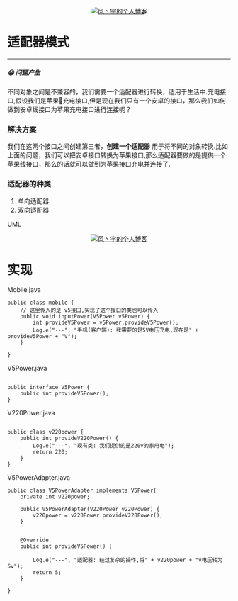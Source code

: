 
<p align=center>
  <a href="https://www.talkxj.com">
    <img src="https://refactoringguru.cn/images/patterns/diagrams/adapter/solution-zh.png" alt="风丶宇的个人博客" style="border-radius: 30%">
  </a>
</p>



# 适配器模式
--- 
##### 😁 问题产生
不同对象之间是不兼容的，我们需要一个适配器进行转换，适用于生活中.充电接口,假设我们是苹果🍎充电接口,但是现在我们只有一个安卓的接口，那么我们如何做到安卓线接口为苹果充电接口进行连接呢？


### 解决方案
我们在这两个接口之间创建第三者，**创建一个适配器** 用于将不同的对象转换.比如上面的问题，我们可以把安卓接口转换为苹果接口,那么适配器要做的是提供一个苹果线接口，那么的话就可以做到为苹果接口充电并连接了.
 
 

 ### 适配器的种类
1. 单向适配器
2. 双向适配器
   

UML
<p align=center>
  <a href="https://www.talkxj.com">
    <img src="https://refactoringguru.cn/images/patterns/diagrams/adapter/structure-object-adapter.png" alt="风丶宇的个人博客" style="border-radius: 1%">
  </a>
</p>



# 实现

Mobile.java
```
public class mobile {
    // 这里传入的是 v5接口,实现了这个接口的类也可以传入
    public void inputPower(V5Power v5Power) {
        int provideV5Power = v5Power.provideV5Power();
        Log.e("---", "手机(客户端): 我需要的是5V电压充电,现在是" + provideV5Power + "V");
    }

}

```
V5Power.java

```

public interface V5Power {
    public int provideV5Power();
}   

```
V220Power.java
```

public class v220power {
    public int provideV220Power() {
        Log.e("---", "现有类: 我们提供的是220v的家用电");
        return 220;
    }
}

```
V5PowerAdapter.java
```
public class V5PowerAdapter implements V5Power{
    private int v220power;

    public V5PowerAdapter(V220Power v220Power) {
        v220power = v220Power.provideV220Power();
    }

    
    @Override
    public int provideV5Power() {

        Log.e("---", "适配器: 经过复杂的操作,将" + v220power + "v电压转为5v");
        return 5;
    }

}

```
